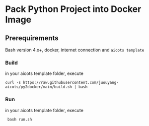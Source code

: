 # Pack Python Project into Docker Image

## Prerequirements
Bash version 4.x+, docker, internet connection and `aicots template`

  
### Build 

in your aicots template folder, execute
   ```
   curl -s https://raw.githubusercontent.com/juouyang-aicots/py2docker/main/build.sh | bash
   ```

### Run
in your aicots template folder, execute
  ```
   bash run.sh
   ```
